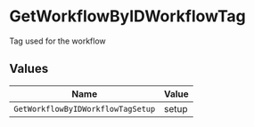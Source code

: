 # GetWorkflowByIDWorkflowTag

Tag used for the workflow


## Values

| Name                              | Value                             |
| --------------------------------- | --------------------------------- |
| `GetWorkflowByIDWorkflowTagSetup` | setup                             |